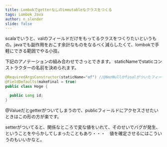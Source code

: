 ```yaml
---
title: Lombokでgetterなしのimmutableなクラスをつくる
tags: Lombok Java
author: n_slender
slide: false
---
```

scalaでいうと、valのフィールドだけをもってるクラスをつくりたいというもの。javaでも副作用をおこす余計なものをなるべく減らしたくて、lombokで手軽にできる範囲でやる小技。

下記のアノテーションの組み合わせでさっとできます。
staticNameでstaticコンストラクターの名前を決められます。

```lang:Hoge.java
@RequiredArgsConstructor(staticName="of") //@NonNullかfinalがついたフィールドを全て引数にする
@FieldDefaults(makeFinal = true)
public class Hoge {

  public Long id;
}
```

@Valueだとgetterがついてしまうので、publicフィールドにアクセスさせたいときはこの形の方が楽です。

setterがついてると、関係なところで変な値をいれて、そのせいでバグが発生、ということをやらかしてしまったこともあり・・・　値を確定させるにはこういうのもいいかなと。


